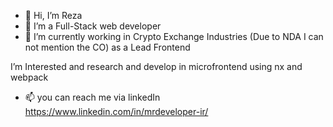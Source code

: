 - 👋 Hi, I’m Reza
- 👀 I’m a Full-Stack web developer
- 🌱 I’m currently working in Crypto Exchange Industries (Due to NDA I can not mention the CO) as a Lead Frontend

I’m Interested and research and develop in microfrontend using nx and webpack


- 📫 you can reach me via linkedIn https://www.linkedin.com/in/mrdeveloper-ir/

